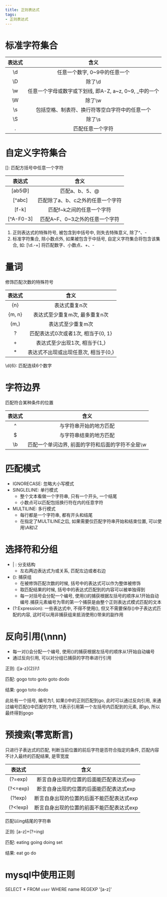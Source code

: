 ```yaml
---
title: 正则表达式
tags:
- 正则表达式
---
```


# 标准字符集合

|表达式|含义|
|:-:|:-:|
|\d|任意一个数字, 0~9中的任意一个|
|\D|除了\d|
|\w|任意一个字母或数字或下划线, 即A-Z, a~z, 0~9, \_中的一个|
|\W|除了\w|
|\s|包括空格、制表符、换行符等空白字符中的任意一个|
|\S|除了\s|
|.|匹配任意一个字符|

<!--more-->

# 自定义字符集合

[]: 匹配方括号中任意一个字符

|表达式|含义|
|:-:|:-:|
|\[ab5@]|匹配a、b、5、@|
|\[^abc]|匹配除了a、b、c之外的任意一个字符|
|\[f-k]|匹配f~k之间的任意一个字符|
|\[^A-F0-3]|匹配A~F、0~3之外的任意一个字符|

1. 正则表达式的特殊符号, 被包含到中括号中, 则失去特殊意义, 除了^、-
2. 标准字符集合, 除小数点外, 如果被包含于中括号, 自定义字符集合将包含该集合, 如:
[\d.\-+] 将匹配数字、小数点、+、-

# 量词

修饰匹配次数的特殊符号

|表达式|含义|
|:-:|:-:|
|{n}|表达式重复n次|
|{m, n}|表达式至少重复m次, 最多重复n次|
|{m,}|表达式至少重复m次|
|?|匹配表达式0次或者1次, 相当于{0, 1}|
|+|表达式至少出现1次, 相当于{1,}|
|\*|表达式不出现或出现任意次, 相当于{0,}|

\d{6}: 匹配连续6个数字

# 字符边界

匹配符合某种条件的位置

|表达式|含义|
|:-:|:-:|
|^|与字符串开始的地方匹配|
|$|与字符串结束的地方匹配|
|\b|匹配一个单词边界, 前面的字符和后面的字符不全是\w|

# 匹配模式

+ IGNORECASE: 忽略大小写模式
+ SINGLELINE: 单行模式
    - 整个文本看做一个字符串, 只有一个开头, 一个结尾
    - 小数点可以匹配包括换行符在内的任意字符
+ MULTILINE: 多行模式
  - 每行都是一个字符串, 都有开头和结尾
  - 在指定了MULTILINE之后, 如果需要仅匹配字符串开始和结束位置, 可以使用\A和\Z

# 选择符和分组

+ \| : 分支结构
  - 左右两边表达式为或关系, 匹配左边或者右边
+ (): 捕获组
  - 在被修饰匹配次数的时候, 括号中的表达式可以作为整体被修饰
  - 取匹配结果的时候, 括号中的表达式匹配到的内容可以被单独得到
  - 每一对括号会分配一个编号, 使用()的捕获根据左括号的顺序从1开始自动编号.捕获元素编号为零的第一个捕获是由整个正则表达式模式匹配的文本
+ (?:Expression): 一些表达式中, 不得不使用(), 但又不需要保存()中子表达式匹配的内容, 这时可以用非捕获组来抵消使用()带来的副作用

# 反向引用(\nnn)

+ 每一对()会分配一个编号, 使用()的捕获根据左括号的顺序从1开始自动编号
+ 通过反向引用, 可以对分组已捕获的字符串进行引用

正则: ([a-z]{2})\1

匹配: gogo toto goto goto dodo

结果: gogo toto dodo

此处有一个括号, 编号为1, 如果()中的正则匹配到go, 此时可以通过反向引用, 来通过编号匹配()中匹配的字符, \1表示引用第一个左括号内匹配到的元素, 即go, 所以最终得到gogo 

# 预搜索(零宽断言)

只进行子表达式的匹配, 判断当前位置的前后字符是否符合指定的条件, 匹配内容不计入最终的匹配结果, 是零宽度

|表达式|含义|
|:-:|:-:|
|(?=exp)|断言自身出现的位置的后面能匹配表达式exp|
|(?<=exp)|断言自身出现的位置的后面能匹配表达式exp|
|(?!exp)|断言自身出现的位置的后面不能匹配表达式exp|
|(?\<!exp)|断言自身出现的位置的前面不能匹配表达式exp|

匹配以ing结尾的字符串

正则: [a-z]+(?=ing)

匹配: eating going doing set

结果: eat go do

# mysql中使用正则

SELECT * FROM `user` WHERE name REGEXP '[a-z]'
